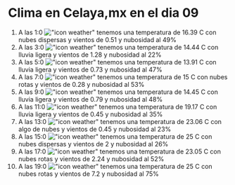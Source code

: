 # Clima en Celaya,mx en el dia 09

1. A las 1:0 !["icon weather"](http://openweathermap.org/img/w/03n.png) tenemos una temperatura de 16.39 C con nubes dispersas y  vientos de 0.51 y nubosidad al 49%
1. A las 3:0 !["icon weather"](http://openweathermap.org/img/w/10n.png) tenemos una temperatura de 14.44 C con lluvia ligera y  vientos de 1.28 y nubosidad al 22%
1. A las 5:0 !["icon weather"](http://openweathermap.org/img/w/10n.png) tenemos una temperatura de 13.91 C con lluvia ligera y  vientos de 0.73 y nubosidad al 47%
1. A las 7:0 !["icon weather"](http://openweathermap.org/img/w/04n.png) tenemos una temperatura de 15 C con nubes rotas y  vientos de 0.28 y nubosidad al 53%
1. A las 9:0 !["icon weather"](http://openweathermap.org/img/w/10d.png) tenemos una temperatura de 14.45 C con lluvia ligera y  vientos de 0.79 y nubosidad al 48%
1. A las 11:0 !["icon weather"](http://openweathermap.org/img/w/10d.png) tenemos una temperatura de 19.17 C con lluvia ligera y  vientos de 0.45 y nubosidad al 35%
1. A las 13:0 !["icon weather"](http://openweathermap.org/img/w/02d.png) tenemos una temperatura de 23.06 C con algo de nubes y  vientos de 0.45 y nubosidad al 23%
1. A las 15:0 !["icon weather"](http://openweathermap.org/img/w/03d.png) tenemos una temperatura de 25 C con nubes dispersas y  vientos de 2 y nubosidad al 26%
1. A las 17:0 !["icon weather"](http://openweathermap.org/img/w/04d.png) tenemos una temperatura de 23.05 C con nubes rotas y  vientos de 2.24 y nubosidad al 52%
1. A las 19:0 !["icon weather"](http://openweathermap.org/img/w/04d.png) tenemos una temperatura de 25 C con nubes rotas y  vientos de 7.2 y nubosidad al 75%
